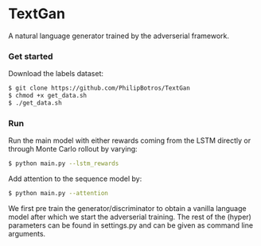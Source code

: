 # TextGan
A natural language generator trained by the adverserial framework.
### Get started

Download the labels dataset:

```sh
$ git clone https://github.com/PhilipBotros/TextGan
$ chmod +x get_data.sh
$ ./get_data.sh
```

### Run
Run the main model with either rewards coming from the LSTM directly or through Monte Carlo rollout by varying:
```sh
$ python main.py --lstm_rewards
```
Add attention to the sequence model by:
```sh
$ python main.py --attention
```
We first pre train the generator/discriminator to obtain a vanilla language model after which we start the adverserial training. The rest of the (hyper) parameters can be found in settings.py and can be given as command line arguments.
